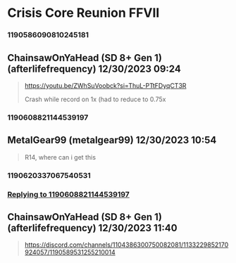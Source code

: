 # Crisis Core Reunion FFVII
### 1190586090810245181
## ChainsawOnYaHead (SD 8+ Gen 1) (afterlifefrequency) 12/30/2023 09:24 

> https://youtu.be/ZWhSuVoobck?si=ThuL-PTtFDyqCT3R
> 
> Crash while record on 1x (had to reduce to 0.75x

### 1190608821144539197
## MetalGear99 (metalgear99) 12/30/2023 10:54 

> R14, where can i get this

### 1190620337067540531
### [Replying to 1190608821144539197](#1190608821144539197)
## ChainsawOnYaHead (SD 8+ Gen 1) (afterlifefrequency) 12/30/2023 11:40 

> https://discord.com/channels/1104386300750082081/1133229852170924057/1190589531255210014

